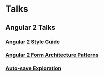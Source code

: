 # Talks

## Angular 2 Talks

### [Angular 2 Style Guide](Angular2/style-guide/angular-2-style-guide.md)

### [Angular 2 Form Architecture Patterns](Angular2/forms/angular-2-forms.md)

### [Auto-save Exploration](Angular2/auto-save/auto-save.md)
